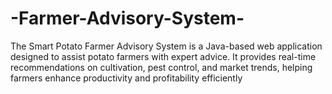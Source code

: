 # -Farmer-Advisory-System-
The Smart Potato Farmer Advisory System is a Java-based web application designed to assist potato farmers with expert advice. It provides real-time recommendations on cultivation, pest control, and market trends, helping farmers enhance productivity and profitability efficiently
